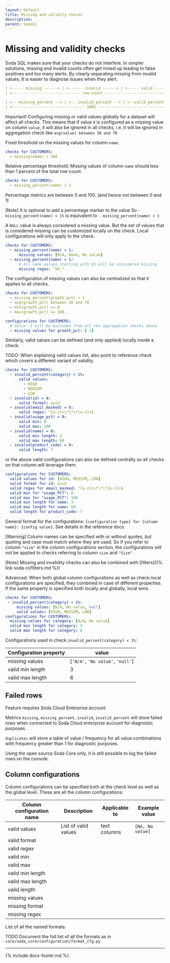 ```yaml
---
layout: default
title: Missing and validity checks
description: 
parent: SodaCL
---
```


# Missing and validity checks

Soda SQL makes sure that your checks do not interfere. In simpler solutions, missing and invalid counts often get mixed up leading to false positives and too many alerts. By clearly separating missing from invalid values, It is easier to diagnose issues when they alert.

```yaml
| <----- missing ------> | <------ invalid ------> | <----- valid ------> |
| <------------------------------ row-count ----------------------------> |

| <-- missing_percent --> | <-- invalid_percent --> | <--valid_percent--> |
| <-------------------------------- 100% -------------------------------> |
```

Important! Configuring missing or valid values globally for a dataset will affect all checks. This means that if value `0` is configured as a missing value on column `value`, it will also be ignored in all checks, i.e. it will be ignored in aggregation check like `avg(value) between 30 and 70`

Fixed threshold on the missing values for column `name`.
```yaml
checks for CUSTOMERS:
  - missing(name) < 100
```

Relative percentage threshold: Missing values of column `name` should less than 1 percent of the total row count.
```yaml
checks for CUSTOMERS:
  - missing_percent(name) < 1
```

Percentage metrics are between 0 and 100. (and hence not between 0 and 1)

[Note] It is optional to add a percentage marker to the value So `- missing_percent(name) < 1%` is equivalent to `- missing_percent(name) < 1`

A `NULL` value is always considered a missing value. But the set of values that is considered missing can be customized locally on the check. Local configurations will only apply to the check.
```yaml
checks for CUSTOMERS:
  - missing_percent(name) < 1:
      missing values: [N/A, None, No value]
  - missing_percent(name) < 1:
      # All name values starting with XX will be considered missing
      missing regex: ^XX.*
```

The configuration of missing values can also be centralized so that it applies to all checks.
```yaml
checks for CUSTOMERS:
  - missing_percent(growth_pct) < 1
  - avg(growth_pct) between 30 and 70
  - min(growth_pct) >= 0
  - max(growth_pct) <= 100

configurations for CUSTOMERS:
  # Value -1 will be excluded from all the aggregation checks above
  - missing values for growth_pct: [-1]
```

Similarly, valid values can be defined (and only applied) locally inside a check:

TODO: When explaining valid values list, also point to reference check which covers a different variant of validity.
```yaml
checks for CUSTOMERS:
  - invalid_percent(category) < 1%:
      valid values:
        - HIGH
        - MEDIUM
        - LOW
  - invalid(id) = 0:
      valid format: uuid
  - invalid(email_masked) = 0:
      valid regex: ^[a-z]+\*\*\*[a-z]+$
  - invalid(usage_pct) = 0:
      valid min: 0
      valid max: 100
  - invalid(name) = 0:
      valid min length: 3
      valid max length: 60
  - invalid(product_code) = 0:
      valid length: 7
```

or the above valid configurations can also be defined centrally so all checks on that column will leverage them.

```yaml
configurations for CUSTOMERS:
  valid values for id: [HIGH, MEDIUM, LOW]
  valid format for id: uuid
  valid regex for email_masked: ^[a-z]+\*\*\*[a-z]+$
  valid min for "usage_PCT": 0
  valid max for "usage_PCT": 100
  valid min length for name: 3
  valid max length for name: 60
  valid length for product_code: 7
```

General format for the configurations: `{configuration type} for {column name}: {config value}`. See details in the reference docs

[Warning] Column names can be specified with or without quotes, *but* quoting and case must match where they are used. So if you refer to column `"size"` in the column configurations section, the configurations will not be applied to checks referring to column `size` and `"Size"`

[Note] Missing and invalidity checks can also be combined with [filters]({% link soda-cl/filters.md %})

Advanced: When both global column configurations as well as check-local configurations are specified, they combined in case of different properties. If the same property is specified both locally and globally, local wins.

```yaml
checks for CUSTOMERS:
 - invalid_percent(category) < 1%:
     missing values: [N/A, No value, null]
     valid values: [HIGH, MEDIUM, LOW]
configurations for CUSTOMERS:
  missing values for category: [N/A, No value]
  valid min length for category: 3
  valid max length for category: 6
```

Configurations used in check `invalid_percent(category) < 1%`:

| Configuration property | value |
| ---------------------- | ----- |
| missing values | [`'N/A'`, `'No value'`, `'null'`] |
| valid min length | 3 |
| valid max length | 6 |

## Failed rows

Feature requires Soda Cloud Enterprise account

Metrics `missing`, `missing_percent`, `invalid`, `invalid_percent` will store failed rows when connected to Soda Cloud enterprise account for diagnostic purposes.

`duplicates` will store a table of value / frequency for all value combinations with frequency greater than 1 for diagnostic purposes.

Using the open source Soda Core only, it is still possible to log the failed rows on the console.

## Column configurations

Column configurations can be specified both at the check level as well as the global level. These are all the column configurations:

| Column configuration name | Description | Applicable to | Example value |
| ------------------------- | ----------- | ------------- | ------------- |
| valid values  | List of valid values | text columns | `[NA, No value]` |
| valid format  |   |   |   | 		
| valid regex	  |   |   |   | 			
| valid min  |   |   |   | 				
| valid max  |   |   |   | 			
| valid min length  |   |   |   | 				
| valid max length  |   |   |   | 				
| valid length  |   |   |   | 				
| missing values  |   |   |   | 				
| missing format  |   |   |   | 				
| missing regex  |   |   |   | 				

List of all the named formats:

TODO Document the full list of all the formats as in `core/soda_core/configuration/format_cfg.py`

---
{% include docs-footer.md %}